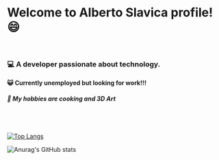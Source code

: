 <div style="center">

# Welcome to Alberto Slavica profile! :smile:

<br>

### :computer: A developer passionate about technology.


#### :smiley_cat: Currently unemployed but looking for work!!!


##### :ramen: My hobbies are cooking and 3D Art


<br>
<br>


[![Top Langs](https://github-readme-stats.vercel.app/api/top-langs/?username=hathateth&layout=compact)](https://github.com/anuraghazra/github-readme-stats)


![Anurag's GitHub stats](https://github-readme-stats.vercel.app/api?username=hathateth&count_private=true&show_icons=true&theme=synthwave)

</div>
